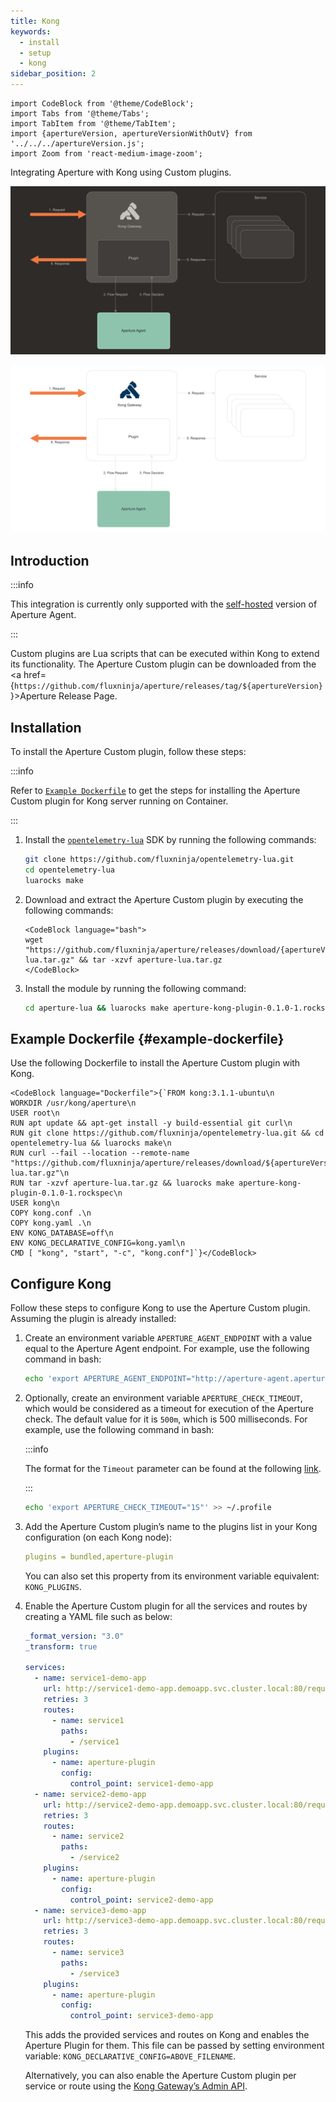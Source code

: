 ```yaml
---
title: Kong
keywords:
  - install
  - setup
  - kong
sidebar_position: 2
---
```


```mdx-code-block
import CodeBlock from '@theme/CodeBlock';
import Tabs from '@theme/Tabs';
import TabItem from '@theme/TabItem';
import {apertureVersion, apertureVersionWithOutV} from '../../../apertureVersion.js';
import Zoom from 'react-medium-image-zoom';
```

Integrating Aperture with Kong using Custom plugins.

![Kong](./assets/kong-dark.svg#gh-dark-mode-only)

![Kong](./assets/kong-light.svg#gh-light-mode-only)

## Introduction

:::info

This integration is currently only supported with the
[self-hosted](/aperture-for-infra/agent/agent.md) version of Aperture Agent.

:::

Custom plugins are Lua scripts that can be executed within Kong to extend its
functionality. The Aperture Custom plugin can be downloaded from the <a
href={`https://github.com/fluxninja/aperture/releases/tag/${apertureVersion}`}>Aperture
Release Page</a>.

## Installation

To install the Aperture Custom plugin, follow these steps:

:::info

Refer to [`Example Dockerfile`](#example-dockerfile) to get the steps for
installing the Aperture Custom plugin for Kong server running on Container.

:::

1. Install the
   [`opentelemetry-lua`](https://github.com/fluxninja/opentelemetry-lua) SDK by
   running the following commands:

   ```bash
   git clone https://github.com/fluxninja/opentelemetry-lua.git
   cd opentelemetry-lua
   luarocks make
   ```

2. Download and extract the Aperture Custom plugin by executing the following
   commands:

   ```mdx-code-block
   <CodeBlock language="bash">
   wget "https://github.com/fluxninja/aperture/releases/download/{apertureVersion}/aperture-lua.tar.gz" && tar -xzvf aperture-lua.tar.gz
   </CodeBlock>
   ```

3. Install the module by running the following command:

   ```bash
   cd aperture-lua && luarocks make aperture-kong-plugin-0.1.0-1.rockspec
   ```

<!-- vale off -->

## Example Dockerfile {#example-dockerfile}

<!-- vale on -->

Use the following Dockerfile to install the Aperture Custom plugin with Kong.

```mdx-code-block
<CodeBlock language="Dockerfile">{`FROM kong:3.1.1-ubuntu\n
WORKDIR /usr/kong/aperture\n
USER root\n
RUN apt update && apt-get install -y build-essential git curl\n
RUN git clone https://github.com/fluxninja/opentelemetry-lua.git && cd opentelemetry-lua && luarocks make\n
RUN curl --fail --location --remote-name "https://github.com/fluxninja/aperture/releases/download/${apertureVersion}/aperture-lua.tar.gz"\n
RUN tar -xzvf aperture-lua.tar.gz && luarocks make aperture-kong-plugin-0.1.0-1.rockspec\n
USER kong\n
COPY kong.conf .\n
COPY kong.yaml .\n
ENV KONG_DATABASE=off\n
ENV KONG_DECLARATIVE_CONFIG=kong.yaml\n
CMD [ "kong", "start", "-c", "kong.conf"]`}</CodeBlock>
```

## Configure Kong

Follow these steps to configure Kong to use the Aperture Custom plugin. Assuming
the plugin is already installed:

1. Create an environment variable `APERTURE_AGENT_ENDPOINT` with a value equal
   to the Aperture Agent endpoint. For example, use the following command in
   bash:

   ```bash
   echo 'export APERTURE_AGENT_ENDPOINT="http://aperture-agent.aperture-agent.svc.cluster.local"' >> ~/.profile
   ```

2. Optionally, create an environment variable `APERTURE_CHECK_TIMEOUT`, which
   would be considered as a timeout for execution of the Aperture check. The
   default value for it is `500m`, which is 500 milliseconds. For example, use
   the following command in bash:

   :::info

   The format for the `Timeout` parameter can be found at the following
   [link](https://github.com/grpc/grpc/blob/master/doc/PROTOCOL-HTTP2.md#requests).

   :::

   ```bash
   echo 'export APERTURE_CHECK_TIMEOUT="1S"' >> ~/.profile
   ```

3. Add the Aperture Custom plugin’s name to the plugins list in your Kong
   configuration (on each Kong node):

   ```yaml
   plugins = bundled,aperture-plugin
   ```

   You can also set this property from its environment variable equivalent:
   `KONG_PLUGINS`.

4. Enable the Aperture Custom plugin for all the services and routes by creating
   a YAML file such as below:

   ```yaml
   _format_version: "3.0"
   _transform: true

   services:
     - name: service1-demo-app
       url: http://service1-demo-app.demoapp.svc.cluster.local:80/request
       retries: 3
       routes:
         - name: service1
           paths:
             - /service1
       plugins:
         - name: aperture-plugin
           config:
             control_point: service1-demo-app
     - name: service2-demo-app
       url: http://service2-demo-app.demoapp.svc.cluster.local:80/request
       retries: 3
       routes:
         - name: service2
           paths:
             - /service2
       plugins:
         - name: aperture-plugin
           config:
             control_point: service2-demo-app
     - name: service3-demo-app
       url: http://service3-demo-app.demoapp.svc.cluster.local:80/request
       retries: 3
       routes:
         - name: service3
           paths:
             - /service3
       plugins:
         - name: aperture-plugin
           config:
             control_point: service3-demo-app
   ```

   This adds the provided services and routes on Kong and enables the Aperture
   Plugin for them. This file can be passed by setting environment variable:
   `KONG_DECLARATIVE_CONFIG=ABOVE_FILENAME`.

   Alternatively, you can also enable the Aperture Custom plugin per service or
   route using the
   [Kong Gateway’s Admin API](https://docs.konghq.com/gateway/latest/admin-api/#plugin-object).
